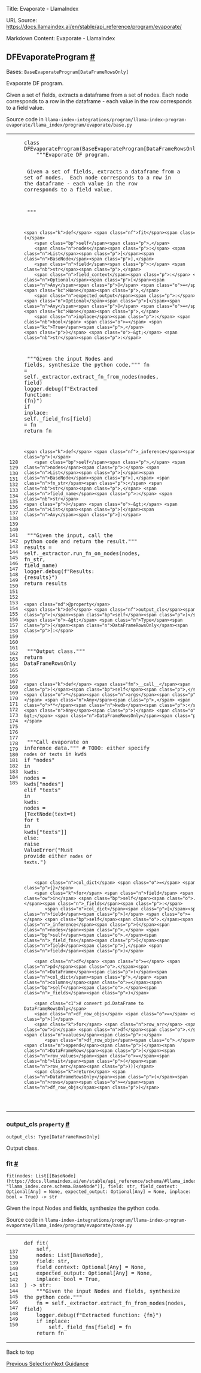 Title: Evaporate - LlamaIndex

URL Source: https://docs.llamaindex.ai/en/stable/api_reference/program/evaporate/

Markdown Content:
Evaporate - LlamaIndex


DFEvaporateProgram [#](https://docs.llamaindex.ai/en/stable/api_reference/program/evaporate/#llama_index.program.evaporate.DFEvaporateProgram "Permanent link")
---------------------------------------------------------------------------------------------------------------------------------------------------------------

Bases: `BaseEvaporateProgram[DataFrameRowsOnly]`

Evaporate DF program.

Given a set of fields, extracts a dataframe from a set of nodes. Each node corresponds to a row in the dataframe - each value in the row corresponds to a field value.

Source code in `llama-index-integrations/program/llama-index-program-evaporate/llama_index/program/evaporate/base.py`

<table class="highlighttable"><tbody><tr><td class="linenos"><div class="linenodiv"><pre><span></span><span class="normal">128</span>
<span class="normal">129</span>
<span class="normal">130</span>
<span class="normal">131</span>
<span class="normal">132</span>
<span class="normal">133</span>
<span class="normal">134</span>
<span class="normal">135</span>
<span class="normal">136</span>
<span class="normal">137</span>
<span class="normal">138</span>
<span class="normal">139</span>
<span class="normal">140</span>
<span class="normal">141</span>
<span class="normal">142</span>
<span class="normal">143</span>
<span class="normal">144</span>
<span class="normal">145</span>
<span class="normal">146</span>
<span class="normal">147</span>
<span class="normal">148</span>
<span class="normal">149</span>
<span class="normal">150</span>
<span class="normal">151</span>
<span class="normal">152</span>
<span class="normal">153</span>
<span class="normal">154</span>
<span class="normal">155</span>
<span class="normal">156</span>
<span class="normal">157</span>
<span class="normal">158</span>
<span class="normal">159</span>
<span class="normal">160</span>
<span class="normal">161</span>
<span class="normal">162</span>
<span class="normal">163</span>
<span class="normal">164</span>
<span class="normal">165</span>
<span class="normal">166</span>
<span class="normal">167</span>
<span class="normal">168</span>
<span class="normal">169</span>
<span class="normal">170</span>
<span class="normal">171</span>
<span class="normal">172</span>
<span class="normal">173</span>
<span class="normal">174</span>
<span class="normal">175</span>
<span class="normal">176</span>
<span class="normal">177</span>
<span class="normal">178</span>
<span class="normal">179</span>
<span class="normal">180</span>
<span class="normal">181</span>
<span class="normal">182</span>
<span class="normal">183</span>
<span class="normal">184</span>
<span class="normal">185</span></pre></div></td><td class="code"><div><pre><span></span><code><span class="k">class</span> <span class="nc">DFEvaporateProgram</span><span class="p">(</span><span class="n">BaseEvaporateProgram</span><span class="p">[</span><span class="n">DataFrameRowsOnly</span><span class="p">]):</span>
<span class="w">    </span><span class="sd">"""Evaporate DF program.</span>

<span class="sd">    Given a set of fields, extracts a dataframe from a set of nodes.</span>
<span class="sd">    Each node corresponds to a row in the dataframe - each value in the row</span>
<span class="sd">    corresponds to a field value.</span>

<span class="sd">    """</span>

    <span class="k">def</span> <span class="nf">fit</span><span class="p">(</span>
        <span class="bp">self</span><span class="p">,</span>
        <span class="n">nodes</span><span class="p">:</span> <span class="n">List</span><span class="p">[</span><span class="n">BaseNode</span><span class="p">],</span>
        <span class="n">field</span><span class="p">:</span> <span class="nb">str</span><span class="p">,</span>
        <span class="n">field_context</span><span class="p">:</span> <span class="n">Optional</span><span class="p">[</span><span class="n">Any</span><span class="p">]</span> <span class="o">=</span> <span class="kc">None</span><span class="p">,</span>
        <span class="n">expected_output</span><span class="p">:</span> <span class="n">Optional</span><span class="p">[</span><span class="n">Any</span><span class="p">]</span> <span class="o">=</span> <span class="kc">None</span><span class="p">,</span>
        <span class="n">inplace</span><span class="p">:</span> <span class="nb">bool</span> <span class="o">=</span> <span class="kc">True</span><span class="p">,</span>
    <span class="p">)</span> <span class="o">-&gt;</span> <span class="nb">str</span><span class="p">:</span>
<span class="w">        </span><span class="sd">"""Given the input Nodes and fields, synthesize the python code."""</span>
        <span class="n">fn</span> <span class="o">=</span> <span class="bp">self</span><span class="o">.</span><span class="n">_extractor</span><span class="o">.</span><span class="n">extract_fn_from_nodes</span><span class="p">(</span><span class="n">nodes</span><span class="p">,</span> <span class="n">field</span><span class="p">)</span>
        <span class="n">logger</span><span class="o">.</span><span class="n">debug</span><span class="p">(</span><span class="sa">f</span><span class="s2">"Extracted function: </span><span class="si">{</span><span class="n">fn</span><span class="si">}</span><span class="s2">"</span><span class="p">)</span>
        <span class="k">if</span> <span class="n">inplace</span><span class="p">:</span>
            <span class="bp">self</span><span class="o">.</span><span class="n">_field_fns</span><span class="p">[</span><span class="n">field</span><span class="p">]</span> <span class="o">=</span> <span class="n">fn</span>
        <span class="k">return</span> <span class="n">fn</span>

    <span class="k">def</span> <span class="nf">_inference</span><span class="p">(</span>
        <span class="bp">self</span><span class="p">,</span> <span class="n">nodes</span><span class="p">:</span> <span class="n">List</span><span class="p">[</span><span class="n">BaseNode</span><span class="p">],</span> <span class="n">fn_str</span><span class="p">:</span> <span class="nb">str</span><span class="p">,</span> <span class="n">field_name</span><span class="p">:</span> <span class="nb">str</span>
    <span class="p">)</span> <span class="o">-&gt;</span> <span class="n">List</span><span class="p">[</span><span class="n">Any</span><span class="p">]:</span>
<span class="w">        </span><span class="sd">"""Given the input, call the python code and return the result."""</span>
        <span class="n">results</span> <span class="o">=</span> <span class="bp">self</span><span class="o">.</span><span class="n">_extractor</span><span class="o">.</span><span class="n">run_fn_on_nodes</span><span class="p">(</span><span class="n">nodes</span><span class="p">,</span> <span class="n">fn_str</span><span class="p">,</span> <span class="n">field_name</span><span class="p">)</span>
        <span class="n">logger</span><span class="o">.</span><span class="n">debug</span><span class="p">(</span><span class="sa">f</span><span class="s2">"Results: </span><span class="si">{</span><span class="n">results</span><span class="si">}</span><span class="s2">"</span><span class="p">)</span>
        <span class="k">return</span> <span class="n">results</span>

    <span class="nd">@property</span>
    <span class="k">def</span> <span class="nf">output_cls</span><span class="p">(</span><span class="bp">self</span><span class="p">)</span> <span class="o">-&gt;</span> <span class="n">Type</span><span class="p">[</span><span class="n">DataFrameRowsOnly</span><span class="p">]:</span>
<span class="w">        </span><span class="sd">"""Output class."""</span>
        <span class="k">return</span> <span class="n">DataFrameRowsOnly</span>

    <span class="k">def</span> <span class="fm">__call__</span><span class="p">(</span><span class="bp">self</span><span class="p">,</span> <span class="o">*</span><span class="n">args</span><span class="p">:</span> <span class="n">Any</span><span class="p">,</span> <span class="o">**</span><span class="n">kwds</span><span class="p">:</span> <span class="n">Any</span><span class="p">)</span> <span class="o">-&gt;</span> <span class="n">DataFrameRowsOnly</span><span class="p">:</span>
<span class="w">        </span><span class="sd">"""Call evaporate on inference data."""</span>
        <span class="c1"># TODO: either specify `nodes` or `texts` in kwds</span>
        <span class="k">if</span> <span class="s2">"nodes"</span> <span class="ow">in</span> <span class="n">kwds</span><span class="p">:</span>
            <span class="n">nodes</span> <span class="o">=</span> <span class="n">kwds</span><span class="p">[</span><span class="s2">"nodes"</span><span class="p">]</span>
        <span class="k">elif</span> <span class="s2">"texts"</span> <span class="ow">in</span> <span class="n">kwds</span><span class="p">:</span>
            <span class="n">nodes</span> <span class="o">=</span> <span class="p">[</span><span class="n">TextNode</span><span class="p">(</span><span class="n">text</span><span class="o">=</span><span class="n">t</span><span class="p">)</span> <span class="k">for</span> <span class="n">t</span> <span class="ow">in</span> <span class="n">kwds</span><span class="p">[</span><span class="s2">"texts"</span><span class="p">]]</span>
        <span class="k">else</span><span class="p">:</span>
            <span class="k">raise</span> <span class="ne">ValueError</span><span class="p">(</span><span class="s2">"Must provide either `nodes` or `texts`."</span><span class="p">)</span>

        <span class="n">col_dict</span> <span class="o">=</span> <span class="p">{}</span>
        <span class="k">for</span> <span class="n">field</span> <span class="ow">in</span> <span class="bp">self</span><span class="o">.</span><span class="n">_fields</span><span class="p">:</span>
            <span class="n">col_dict</span><span class="p">[</span><span class="n">field</span><span class="p">]</span> <span class="o">=</span> <span class="bp">self</span><span class="o">.</span><span class="n">_inference</span><span class="p">(</span><span class="n">nodes</span><span class="p">,</span> <span class="bp">self</span><span class="o">.</span><span class="n">_field_fns</span><span class="p">[</span><span class="n">field</span><span class="p">],</span> <span class="n">field</span><span class="p">)</span>

        <span class="n">df</span> <span class="o">=</span> <span class="n">pd</span><span class="o">.</span><span class="n">DataFrame</span><span class="p">(</span><span class="n">col_dict</span><span class="p">,</span> <span class="n">columns</span><span class="o">=</span><span class="bp">self</span><span class="o">.</span><span class="n">_fields</span><span class="p">)</span>

        <span class="c1"># convert pd.DataFrame to DataFrameRowsOnly</span>
        <span class="n">df_row_objs</span> <span class="o">=</span> <span class="p">[]</span>
        <span class="k">for</span> <span class="n">row_arr</span> <span class="ow">in</span> <span class="n">df</span><span class="o">.</span><span class="n">values</span><span class="p">:</span>
            <span class="n">df_row_objs</span><span class="o">.</span><span class="n">append</span><span class="p">(</span><span class="n">DataFrameRow</span><span class="p">(</span><span class="n">row_values</span><span class="o">=</span><span class="nb">list</span><span class="p">(</span><span class="n">row_arr</span><span class="p">)))</span>
        <span class="k">return</span> <span class="n">DataFrameRowsOnly</span><span class="p">(</span><span class="n">rows</span><span class="o">=</span><span class="n">df_row_objs</span><span class="p">)</span>
</code></pre></div></td></tr></tbody></table>

### output\_cls `property` [#](https://docs.llamaindex.ai/en/stable/api_reference/program/evaporate/#llama_index.program.evaporate.DFEvaporateProgram.output_cls "Permanent link")

```
output_cls: Type[DataFrameRowsOnly]
```

Output class.

### fit [#](https://docs.llamaindex.ai/en/stable/api_reference/program/evaporate/#llama_index.program.evaporate.DFEvaporateProgram.fit "Permanent link")

```
fit(nodes: List[[BaseNode](https://docs.llamaindex.ai/en/stable/api_reference/schema/#llama_index.core.schema.BaseNode "llama_index.core.schema.BaseNode")], field: str, field_context: Optional[Any] = None, expected_output: Optional[Any] = None, inplace: bool = True) -> str
```

Given the input Nodes and fields, synthesize the python code.

Source code in `llama-index-integrations/program/llama-index-program-evaporate/llama_index/program/evaporate/base.py`

<table class="highlighttable"><tbody><tr><td class="linenos"><div class="linenodiv"><pre><span></span><span class="normal">137</span>
<span class="normal">138</span>
<span class="normal">139</span>
<span class="normal">140</span>
<span class="normal">141</span>
<span class="normal">142</span>
<span class="normal">143</span>
<span class="normal">144</span>
<span class="normal">145</span>
<span class="normal">146</span>
<span class="normal">147</span>
<span class="normal">148</span>
<span class="normal">149</span>
<span class="normal">150</span></pre></div></td><td class="code"><div><pre><span></span><code><span class="k">def</span> <span class="nf">fit</span><span class="p">(</span>
    <span class="bp">self</span><span class="p">,</span>
    <span class="n">nodes</span><span class="p">:</span> <span class="n">List</span><span class="p">[</span><span class="n">BaseNode</span><span class="p">],</span>
    <span class="n">field</span><span class="p">:</span> <span class="nb">str</span><span class="p">,</span>
    <span class="n">field_context</span><span class="p">:</span> <span class="n">Optional</span><span class="p">[</span><span class="n">Any</span><span class="p">]</span> <span class="o">=</span> <span class="kc">None</span><span class="p">,</span>
    <span class="n">expected_output</span><span class="p">:</span> <span class="n">Optional</span><span class="p">[</span><span class="n">Any</span><span class="p">]</span> <span class="o">=</span> <span class="kc">None</span><span class="p">,</span>
    <span class="n">inplace</span><span class="p">:</span> <span class="nb">bool</span> <span class="o">=</span> <span class="kc">True</span><span class="p">,</span>
<span class="p">)</span> <span class="o">-&gt;</span> <span class="nb">str</span><span class="p">:</span>
<span class="w">    </span><span class="sd">"""Given the input Nodes and fields, synthesize the python code."""</span>
    <span class="n">fn</span> <span class="o">=</span> <span class="bp">self</span><span class="o">.</span><span class="n">_extractor</span><span class="o">.</span><span class="n">extract_fn_from_nodes</span><span class="p">(</span><span class="n">nodes</span><span class="p">,</span> <span class="n">field</span><span class="p">)</span>
    <span class="n">logger</span><span class="o">.</span><span class="n">debug</span><span class="p">(</span><span class="sa">f</span><span class="s2">"Extracted function: </span><span class="si">{</span><span class="n">fn</span><span class="si">}</span><span class="s2">"</span><span class="p">)</span>
    <span class="k">if</span> <span class="n">inplace</span><span class="p">:</span>
        <span class="bp">self</span><span class="o">.</span><span class="n">_field_fns</span><span class="p">[</span><span class="n">field</span><span class="p">]</span> <span class="o">=</span> <span class="n">fn</span>
    <span class="k">return</span> <span class="n">fn</span>
</code></pre></div></td></tr></tbody></table>

Back to top

[Previous Selection](https://docs.llamaindex.ai/en/stable/api_reference/output_parsers/selection/)[Next Guidance](https://docs.llamaindex.ai/en/stable/api_reference/program/guidance/)
